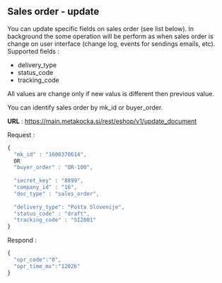 ## Sales order - update
You can update specific fields on sales order (see list below). In background the some operation will be perform as when sales order is change on user interface (change log, events for sendings emails, etc). Supported fields :
* delivery_type
* status_code
* tracking_code

All values are change only if new valus is different then previous value. 

You can identify sales order by mk_id or buyer_order.

**URL** : https://main.metakocka.si/rest/eshop/v1/update_document

Request :
```javascript
{  
  "mk_id" : "1600370614",
  OR
  "buyer_order" : "OR-100",
  
  "secret_key" : "8899",
  "company_id" : "16",  
  "doc_type" : "sales_order",
  
  "delivery_type": "Pošta Slovenije",
  "status_code" : "draft",
  "tracking_code" : "SI2001"
}
```

Respond :
```javascript
{
  "opr_code":"0",
  "opr_time_ms":"12026"
}
```
